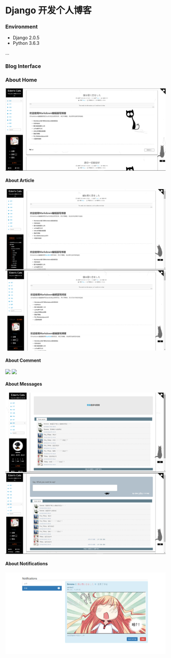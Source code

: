 # Django 开发个人博客

### Environment

+ Django 2.0.5
+ Python 3.6.3

...

### Blog Interface


### About Home
![](images/home1.png)

#### About Article

![](images/article1.png)
![](images/article2.png)

#### About Comment
![](images/commnent1.png)
![](images/commnent2.png)


#### About Messages
![](images/messages1.png)
![](images/messages2.png)

#### About Notifications
![](images/notifications1.png)